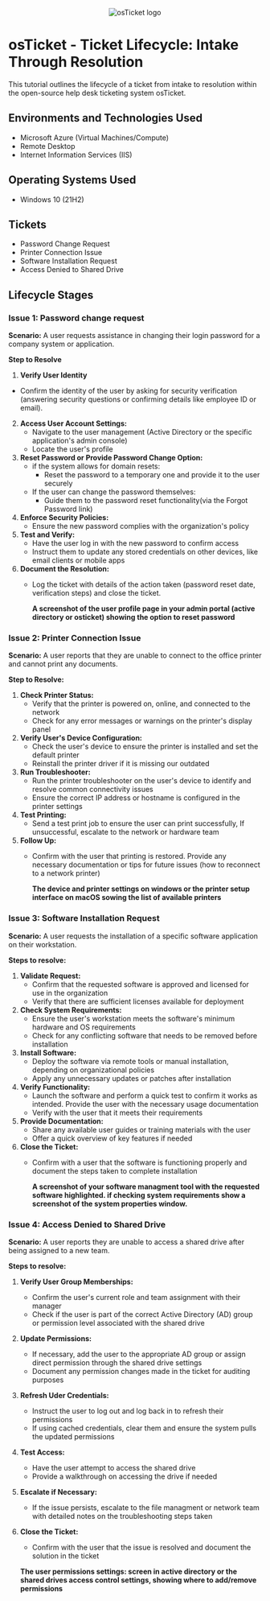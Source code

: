 <p align="center">
<img src="https://i.imgur.com/Clzj7Xs.png" alt="osTicket logo"/>
</p>

<h1>osTicket - Ticket Lifecycle: Intake Through Resolution</h1>
This tutorial outlines the lifecycle of a ticket from intake to resolution within the open-source help desk ticketing system osTicket.<br />


<h2>Environments and Technologies Used</h2>

- Microsoft Azure (Virtual Machines/Compute)
- Remote Desktop
- Internet Information Services (IIS)

<h2>Operating Systems Used </h2>

- Windows 10</b> (21H2)

<h2>Tickets</h2>

- Password Change Request
- Printer Connection Issue
- Software Installation Request
- Access Denied to Shared Drive

<h2>Lifecycle Stages</h2>


<h3>Issue 1: Password change request</h3>

__Scenario:__ A user requests assistance in changing their login password for a company system or application.

__Step to Resolve__ 
1. __Verify User Identity__
  - Confirm the identity of the user by asking for security verification (answering security questions or confirming details like employee ID or email).
2. __Access User Account Settings:__
   - Navigate to the user management (Active Directory or the specific application's admin console)
   - Locate the user's profile
3. __Reset Password or Provide Password Change Option:__
   - if the system allows for domain resets:
        - Reset the password to a temporary one and provide it to the user securely
   - If the user can change the password themselves:
        -  Guide them to the password reset functionality(via the Forgot Password link)
4. __Enforce Security Policies:__
   - Ensure the new password complies with the organization's policy
5. __Test and Verify:__
   - Have the user log in with the new password to confirm access
   - Instruct them to update any stored credentials on other devices, like email clients or mobile apps
6. __Document the Resolution:__
   - Log the ticket with details of the action taken (password reset date, verification steps) and close the ticket.

     **A screenshot of the user profile page in your admin portal (active directory or osticket) showing the option to reset password**
   



<h3>Issue 2: Printer Connection Issue</h3>

__Scenario:__ A user reports that they are unable to connect to the office printer and cannot print any documents.

__Step to Resolve:__ 
   1. __Check Printer Status:__
      - Verify that the printer is powered on, online, and connected to the network
      - Check for any error messages or warnings on the printer's display panel
   2. __Verify User's Device Configuration:__
      - Check the user's device to ensure the printer is installed and set the default printer
      - Reinstall the printer driver if it is missing our outdated
   3. __Run Troubleshooter:__
      - Run the printer troubleshooter on the user's device to identify and resolve common connectivity issues
      - Ensure the correct IP address or hostname is configured in the printer settings
   4. __Test Printing:__
      - Send a test print job to ensure the user can print successfully, If unsuccessful, escalate to the network or hardware team
  5. __Follow Up:__
     - Confirm with the user that printing is restored. Provide any necessary documentation or tips for future issues (how to reconnect to a network printer)
    
       **The device and printer settings on windows or the printer setup interface on macOS sowing the list of available printers**




<h3>Issue 3: Software Installation Request</h3>

__Scenario:__ A user requests the installation of a specific software application on their workstation.

__Steps to resolve:__
1. __Validate Request:__
   - Confirm that the requested software is approved and licensed for use in the organization
   - Verify that there are sufficient licenses available for deployment
2. __Check System Requirements:__
   - Ensure the user's workstation meets the software's minimum hardware and OS requirements
   - Check for any conflicting software that needs to be removed before installation
3. __Install Software:__
   - Deploy the software via remote tools or manual installation, depending on organizational policies
   - Apply any unnecessary updates or patches after installation
4. __Verify Functionality:__
   - Launch the software and perform a quick test to confirm it works as intended. Provide the user with the necessary usage documentation
   - Verify with the user that it meets their requirements
5. __Provide Documentation:__
   - Share any available user guides or training materials with the user
   - Offer a quick overview of key features if needed
6. __Close the Ticket:__
   - Confirm with a user that the software is functioning properly and document the steps taken to complete installation
  
     **A screenshot of your software managment tool with the requested software highlighted. if checking system requirements show a screenshot of the system properties window.**
   




<h3>Issue 4: Access Denied to Shared Drive</h3>

__Scenario:__ A user reports they are unable to access a shared drive after being assigned to a new team.

__Steps to resolve:__
1. __Verify User Group Memberships:__
   - Confirm the user's current role and team assignment with their manager
   - Check if the user is part of the correct Active Directory (AD) group or permission level associated with the shared drive
2. __Update Permissions:__
   - If necessary, add the user to the appropriate AD group or assign direct permission through the shared drive settings
   - Document any permission changes made in the ticket for auditing purposes
3. __Refresh Uder Credentials:__
   - Instruct the user to log out and log back in to refresh their permissions
   - If using cached credentials, clear them and ensure the system pulls the updated permissions
4. __Test Access:__
   - Have the user attempt to access the shared drive
   - Provide a walkthrough on accessing the drive if needed
5. __Escalate if Necessary:__
   - If the issue persists, escalate to the file managment or network team with detailed notes on the troubleshooting steps taken
6. __Close the Ticket:__
   - Confirm with the user that the issue is resolved and document the solution in the ticket
  
   **The user permissions settings: screen in active directory or the shared drives access control settings, showing where to add/remove permissions**

 
